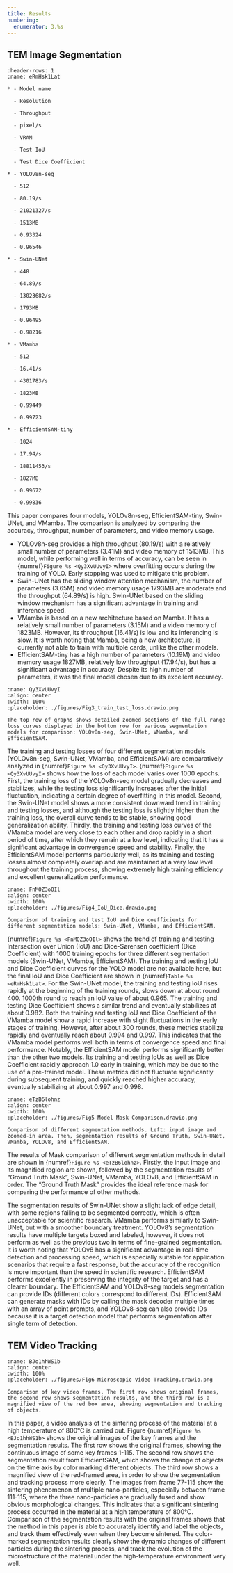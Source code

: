 ```yaml
---
title: Results
numbering:
  enumerator: 3.%s 
---
```


## TEM Image Segmentation

```{list-table} Model's names, and resolutions, throughput, pixels per second, VRAM, test IoU, and test Dice Coefficient of models in this paper.
:header-rows: 1
:name: eRmHsk1Lat

* - Model name

  - Resolution

  - Throughput

  - pixel/s

  - VRAM

  - Test IoU

  - Test Dice Coefficient

* - YOLOv8n-seg

  - 512

  - 80.19/s

  - 21021327/s

  - 1513MB

  - 0.93324

  - 0.96546

* - Swin-UNet

  - 448

  - 64.89/s

  - 13023682/s

  - 1793MB

  - 0.96495

  - 0.98216

* - VMamba

  - 512

  - 16.41/s

  - 4301783/s

  - 1823MB

  - 0.99449

  - 0.99723

* - EfficientSAM-tiny

  - 1024

  - 17.94/s

  - 18811453/s

  - 1827MB

  - 0.99672

  - 0.99836

```

This paper compares four models, YOLOv8n-seg, EfficientSAM-tiny, Swin-UNet, and VMamba. The comparison is analyzed by comparing the accuracy, throughput, number of parameters, and video memory usage.

- YOLOv8n-seg provides a high throughput (80.19/s) with a relatively small number of parameters (3.41M) and video memory of 1513MB. This model, while performing well in terms of accuracy, can be seen in {numref}`Figure %s <Qy3XvUUvyI>` where overfitting occurs during the training of YOLO. Early stopping was used to mitigate this problem.
- Swin-UNet has the sliding window attention mechanism, the number of parameters (3.65M) and video memory usage 1793MB are moderate and the throughput (64.89/s) is high. Swin-UNet based on the sliding window mechanism has a significant advantage in training and inference speed.
- VMamba is based on a new architecture based on Mamba. It has a relatively small number of parameters (3.15M) and a video memory of 1823MB. However, its throughput (16.41/s) is low and its inferencing is slow. It is worth noting that Mamba, being a new architecture, is currently not able to train with multiple cards, unlike the other models.
- EfficientSAM-tiny has a high number of parameters (10.19M) and video memory usage 1827MB, relatively low throughput (17.94/s), but has a significant advantage in accuracy. Despite its high number of parameters, it was the final model chosen due to its excellent accuracy.

```{figure} #app:fig3
:name: Qy3XvUUvyI
:align: center
:width: 100%
:placeholder: ./figures/Fig3_train_test_loss.drawio.png

The top row of graphs shows detailed zoomed sections of the full range loss curves displayed in the bottom row for various segmentation models for comparison: YOLOv8n-seg, Swin-UNet, VMamba, and EfficientSAM.
```

The training and testing losses of four different segmentation models (YOLOv8n-seg, Swin-UNet, VMamba, and EfficientSAM) are comparatively analyzed in {numref}`Figure %s <Qy3XvUUvyI>`. {numref}`Figure %s <Qy3XvUUvyI>` shows how the loss of each model varies over 1000 epochs. First, the training loss of the YOLOv8n-seg model gradually decreases and stabilizes, while the testing loss significantly increases after the initial fluctuation, indicating a certain degree of overfitting in this model. Second, the Swin-UNet model shows a more consistent downward trend in training and testing losses, and although the testing loss is slightly higher than the training loss, the overall curve tends to be stable, showing good generalization ability. Thirdly, the training and testing loss curves of the VMamba model are very close to each other and drop rapidly in a short period of time, after which they remain at a low level, indicating that it has a significant advantage in convergence speed and stability. Finally, the EfficientSAM model performs particularly well, as its training and testing losses almost completely overlap and are maintained at a very low level throughout the training process, showing extremely high training efficiency and excellent generalization performance.

```{figure} #app:fig4-3
:name: FnM0Z3oOIl
:align: center
:width: 100%
:placeholder: ./figures/Fig4_IoU_Dice.drawio.png

Comparison of training and test IoU and Dice coefficients for different segmentation models: Swin-UNet, VMamba, and EfficientSAM.
```

{numref}`Figure %s <FnM0Z3oOIl>` shows the trend of training and testing Intersection over Union (IoU) and Dice-Sørensen coefficient (Dice Coefficient) with 1000 training epochs for three different segmentation models (Swin-UNet, VMamba, EfficientSAM). The training and testing IoU and Dice Coefficient curves for the YOLO model are not available here, but the final IoU and Dice Coefficient are shown in {numref}`Table %s <eRmHsk1Lat>`. For the Swin-UNet model, the training and testing IoU rises rapidly at the beginning of the training rounds, slows down at about round 400. 1000th round to reach an IoU value of about 0.965. The training and testing Dice Coefficient shows a similar trend and eventually stabilizes at about 0.982. Both the training and testing IoU and Dice Coefficient of the VMamba model show a rapid increase with slight fluctuations in the early stages of training. However, after about 300 rounds, these metrics stabilize rapidly and eventually reach about 0.994 and 0.997. This indicates that the VMamba model performs well both in terms of convergence speed and final performance. Notably, the EfficientSAM model performs significantly better than the other two models. Its training and testing IoUs as well as Dice Coefficient rapidly approach 1.0 early in training, which may be due to the use of a pre-trained model. These metrics did not fluctuate significantly during subsequent training, and quickly reached higher accuracy, eventually stabilizing at about 0.997 and 0.998.

```{figure} #app:fig5
:name: eTzB6lohnz
:align: center
:width: 100%
:placeholder: ./figures/Fig5 Model Mask Comparison.drawio.png

Comparison of different segmentation methods. Left: input image and zoomed-in area. Then, segmentation results of Ground Truth, Swin-UNet, VMamba, YOLOv8, and EfficientSAM.
```

The results of Mask comparison of different segmentation methods in detail are shown in {numref}`Figure %s <eTzB6lohnz>`. Firstly, the input image and its magnified region are shown, followed by the segmentation results of “Ground Truth Mask”, Swin-UNet, VMamba, YOLOv8, and EfficientSAM in order. The “Ground Truth Mask” provides the ideal reference mask for comparing the performance of other methods.

The segmentation results of Swin-UNet show a slight lack of edge detail, with some regions failing to be segmented correctly, which is often unacceptable for scientific research. VMamba performs similarly to Swin-UNet, but with a smoother boundary treatment. YOLOv8’s segmentation results have multiple targets boxed and labeled, however, it does not perform as well as the previous two in terms of fine-grained segmentation. It is worth noting that YOLOv8 has a significant advantage in real-time detection and processing speed, which is especially suitable for application scenarios that require a fast response, but the accuracy of the recognition is more important than the speed in scientific research. EfficientSAM performs excellently in preserving the integrity of the target and has a clearer boundary. The EfficientSAM and YOLOv8-seg models segmentation can provide IDs (different colors correspond to different IDs). EfficientSAM can generate masks with IDs by calling the mask decoder multiple times with an array of point prompts, and YOLOv8-seg can also provide IDs because it is a target detection model that performs segmentation after single term of detection.

## TEM Video Tracking

```{figure} #app:fig6-3
:name: BJo1hhWS1b
:align: center
:width: 100%
:placeholder: ./figures/Fig6 Microscopic Video Tracking.drawio.png

Comparison of key video frames. The first row shows original frames, the second row shows segmentation results, and the third row is a magnified view of the red box area, showing segmentation and tracking of objects.
```

In this paper, a video analysis of the sintering process of the material at a high temperature of 800℃ is carried out. Figure {numref}`Figure %s <BJo1hhWS1b>` shows the original images of the key frames and the segmentation results. The first row shows the original frames, showing the continuous image of some key frames 1-115. The second row shows the segmentation result from EfficientSAM, which shows the change of objects on the time axis by color marking different objects. The third row shows a magnified view of the red-framed area, in order to show the segmentation and tracking process more clearly. The images from frame 77-115 show the sintering phenomenon of multiple nano-particles, especially between frame 111-115, where the three nano-particles are gradually fused and show obvious morphological changes. This indicates that a significant sintering process occurred in the material at a high temperature of 800℃. Comparison of the segmentation results with the original frames shows that the method in this paper is able to accurately identify and label the objects, and track them effectively even when they become sintered. The color-marked segmentation results clearly show the dynamic changes of different particles during the sintering process, and track the evolution of the microstructure of the material under the high-temperature environment very well.
